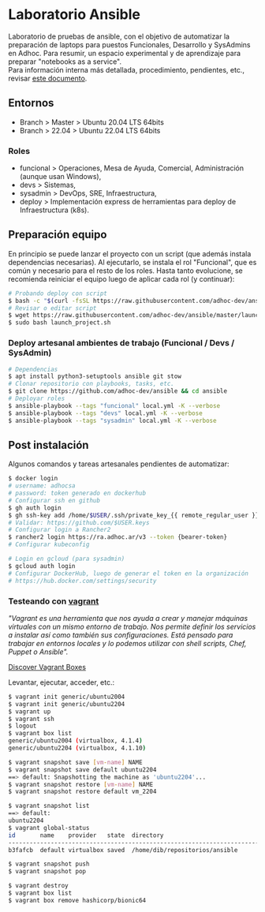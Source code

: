 # Laboratorio Ansible

Laboratorio de pruebas de ansible, con el objetivo de automatizar la preparación de laptops para puestos Funcionales, Desarrollo y SysAdmins en Adhoc. Para resumir, un espacio experimental y de aprendizaje para preparar "notebooks as a service".  
Para información interna más detallada, procedimiento, pendientes, etc., revisar [este documento](https://docs.google.com/document/d/1iDylKWfjRL9SO_GR_1j7HjQhFixYsFz9Vv3Mi0WstPQ).

## Entornos

- Branch > Master > Ubuntu 20.04 LTS 64bits
- Branch > 22.04 > Ubuntu 22.04 LTS 64bits

### Roles

- funcional > Operaciones, Mesa de Ayuda, Comercial, Administración (aunque usan Windows),
- devs > Sistemas,
- sysadmin > DevOps, SRE, Infraestructura,
- deploy > Implementación express de herramientas para deploy de Infraestructura (k8s).

## Preparación equipo

En principio se puede lanzar el proyecto con un script (que además instala dependencias necesarias). Al ejecutarlo, se instala el rol "Funcional", que es común y necesario para el resto de los roles. Hasta tanto evolucione, se recomienda reiniciar el equipo luego de aplicar cada rol (y continuar):

```bash
# Probando deploy con script
$ bash -c "$(curl -fsSL https://raw.githubusercontent.com/adhoc-dev/ansible/master/launch_project.sh)"
# Revisar o editar script
$ wget https://raw.githubusercontent.com/adhoc-dev/ansible/master/launch_project.sh
$ sudo bash launch_project.sh
```

### Deploy artesanal ambientes de trabajo (Funcional / Devs / SysAdmin)

```bash
# Dependencias
$ apt install python3-setuptools ansible git stow
# Clonar repositorio con playbooks, tasks, etc.
$ git clone https://github.com/adhoc-dev/ansible && cd ansible
# Deployar roles
$ ansible-playbook --tags "funcional" local.yml -K --verbose
$ ansible-playbook --tags "devs" local.yml -K --verbose
$ ansible-playbook --tags "sysadmin" local.yml -K --verbose
```

## Post instalación

Algunos comandos y tareas artesanales pendientes de automatizar:

```bash
$ docker login
# username: adhocsa
# password: token generado en dockerhub
# Configurar ssh en github
$ gh auth login
$ gh ssh-key add /home/$USER/.ssh/private_key_{{ remote_regular_user }}.pub
# Validar: https://github.com/$USER.keys
# Configurar login a Rancher2
$ rancher2 login https://ra.adhoc.ar/v3 --token {bearer-token}
# Configurar kubeconfig

# Login en gcloud (para sysadmin)
$ gcloud auth login
# Configurar DockerHub, luego de generar el token en la organización
# https://hub.docker.com/settings/security
```

### Testeando con [vagrant](vagrantup.com)

_"Vagrant es una herramienta que nos ayuda a crear y manejar máquinas virtuales con un mismo entorno de trabajo. Nos permite definir los servicios a instalar así como también sus configuraciones. Está pensado para trabajar en entornos locales y lo podemos utilizar con shell scripts, Chef, Puppet o Ansible"._

[Discover Vagrant Boxes](https://app.vagrantup.com/boxes/search)

Levantar, ejecutar, acceder, etc.:

``` sh
$ vagrant init generic/ubuntu2004
$ vagrant init generic/ubuntu2204
$ vagrant up
$ vagrant ssh
$ logout
$ vagrant box list     
generic/ubuntu2004 (virtualbox, 4.1.4)
generic/ubuntu2204 (virtualbox, 4.1.10)

$ vagrant snapshot save [vm-name] NAME
$ vagrant snapshot save default ubuntu2204 
==> default: Snapshotting the machine as 'ubuntu2204'...
$ vagrant snapshot restore [vm-name] NAME
$ vagrant snapshot restore default vm_2204

$ vagrant snapshot list
==> default: 
ubuntu2204
$ vagrant global-status
id       name    provider   state  directory
-----------------------------------------------------------------------
b3fafcb  default virtualbox saved  /home/dib/repositorios/ansible

$ vagrant snapshot push
$ vagrant snapshot pop

$ vagrant destroy
$ vagrant box list
$ vagrant box remove hashicorp/bionic64
```
